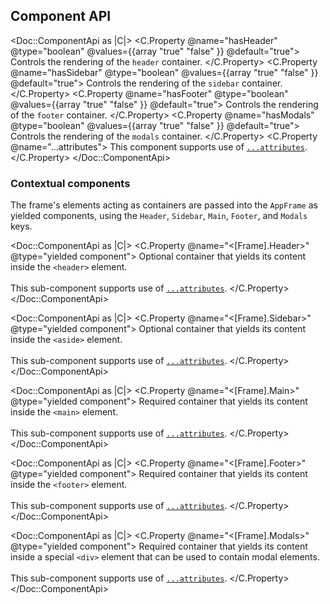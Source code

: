 ## Component API

<Doc::ComponentApi as |C|>
  <C.Property @name="hasHeader" @type="boolean" @values={{array "true" "false" }} @default="true">
    Controls the rendering of the `header` container.
  </C.Property>
  <C.Property @name="hasSidebar" @type="boolean" @values={{array "true" "false" }} @default="true">
    Controls the rendering of the `sidebar` container.
  </C.Property>
  <C.Property @name="hasFooter" @type="boolean" @values={{array "true" "false" }} @default="true">
    Controls the rendering of the `footer` container.
  </C.Property>
  <C.Property @name="hasModals" @type="boolean" @values={{array "true" "false" }} @default="true">
    Controls the rendering of the `modals` container.
  </C.Property>
  <C.Property @name="...attributes">
    This component supports use of [`...attributes`](https://guides.emberjs.com/release/in-depth-topics/patterns-for-components/#toc_attribute-ordering).
  </C.Property>
</Doc::ComponentApi>

### Contextual components

The frame's elements acting as containers are passed into the `AppFrame` as yielded components, using the `Header`, `Sidebar`, `Main`, `Footer`, and `Modals` keys.

<Doc::ComponentApi as |C|>
  <C.Property @name="<[Frame].Header>" @type="yielded component">
    Optional container that yields its content inside the `<header>` element.<br/><br/>This sub-component supports use of [`...attributes`](https://guides.emberjs.com/release/in-depth-topics/patterns-for-components/#toc_attribute-ordering).
  </C.Property>
</Doc::ComponentApi>

<Doc::ComponentApi as |C|>
  <C.Property @name="<[Frame].Sidebar>" @type="yielded component">
    Optional container that yields its content inside the `<aside>` element.<br/><br/>This sub-component supports use of [`...attributes`](https://guides.emberjs.com/release/in-depth-topics/patterns-for-components/#toc_attribute-ordering).
  </C.Property>
</Doc::ComponentApi>

<Doc::ComponentApi as |C|>
  <C.Property @name="<[Frame].Main>" @type="yielded component">
    Required container that yields its content inside the `<main>` element.<br/><br/>This sub-component supports use of [`...attributes`](https://guides.emberjs.com/release/in-depth-topics/patterns-for-components/#toc_attribute-ordering).
  </C.Property>
</Doc::ComponentApi>

<Doc::ComponentApi as |C|>
  <C.Property @name="<[Frame].Footer>" @type="yielded component">
    Required container that yields its content inside the `<footer>` element.<br/><br/>This sub-component supports use of [`...attributes`](https://guides.emberjs.com/release/in-depth-topics/patterns-for-components/#toc_attribute-ordering).
  </C.Property>
</Doc::ComponentApi>

<Doc::ComponentApi as |C|>
  <C.Property @name="<[Frame].Modals>" @type="yielded component">
    Required container that yields its content inside a special `<div>` element that can be used to contain modal elements.<br/><br/>This sub-component supports use of [`...attributes`](https://guides.emberjs.com/release/in-depth-topics/patterns-for-components/#toc_attribute-ordering).
  </C.Property>
</Doc::ComponentApi>